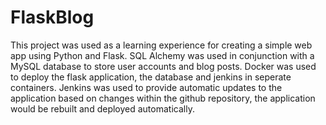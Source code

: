 # FlaskBlog
This project was used as a learning experience for creating a simple web app using Python and Flask. SQL Alchemy was used in conjunction with a MySQL database to store user accounts and blog posts. Docker was used to deploy the flask application, the database and jenkins in seperate containers. Jenkins was used to provide automatic updates to the application based on changes within the github repository, the application would be rebuilt and deployed automatically.
